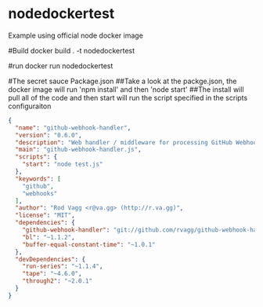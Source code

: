 # nodedockertest
Example using official node docker image

#Build
docker build . -t nodedockertest

#run
docker run nodedockertest


#The secret sauce Package.json
##Take a look at the packge.json, the docker image will run 'npm install' and then 'node start'
##The install will pull all of the code and then start will run the script specified in the scripts configuraiton
```json
{
  "name": "github-webhook-handler",
  "version": "0.6.0",
  "description": "Web handler / middleware for processing GitHub Webhooks",
  "main": "github-webhook-handler.js",
  "scripts": {
    "start": "node test.js"
  },
  "keywords": [
    "github",
    "webhooks"
  ],
  "author": "Rod Vagg <r@va.gg> (http://r.va.gg)",
  "license": "MIT",
  "dependencies": {
    "github-webhook-handler": "git://github.com/rvagg/github-webhook-handler.git",
    "bl": "~1.1.2",
    "buffer-equal-constant-time": "~1.0.1"
  },
  "devDependencies": {
    "run-series": "~1.1.4",
    "tape": "~4.6.0",
    "through2": "~2.0.1"
  }
}
```
